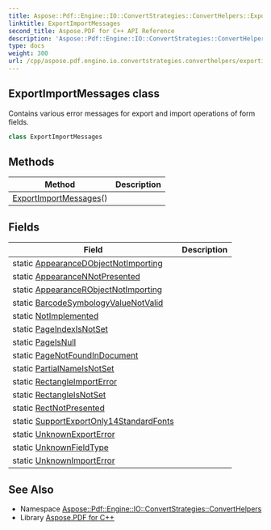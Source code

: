 ```yaml
---
title: Aspose::Pdf::Engine::IO::ConvertStrategies::ConvertHelpers::ExportImportMessages class
linktitle: ExportImportMessages
second_title: Aspose.PDF for C++ API Reference
description: 'Aspose::Pdf::Engine::IO::ConvertStrategies::ConvertHelpers::ExportImportMessages class. Contains various error messages for export and import operations of form fields in C++.'
type: docs
weight: 300
url: /cpp/aspose.pdf.engine.io.convertstrategies.converthelpers/exportimportmessages/
---
```

## ExportImportMessages class


Contains various error messages for export and import operations of form fields.

```cpp
class ExportImportMessages
```

## Methods

| Method | Description |
| --- | --- |
| [ExportImportMessages](./exportimportmessages/)() |  |
## Fields

| Field | Description |
| --- | --- |
| static [AppearanceDObjectNotImporting](./appearancedobjectnotimporting/) |  |
| static [AppearanceNNotPresented](./appearancennotpresented/) |  |
| static [AppearanceRObjectNotImporting](./appearancerobjectnotimporting/) |  |
| static [BarcodeSymbologyValueNotValid](./barcodesymbologyvaluenotvalid/) |  |
| static [NotImplemented](./notimplemented/) |  |
| static [PageIndexIsNotSet](./pageindexisnotset/) |  |
| static [PageIsNull](./pageisnull/) |  |
| static [PageNotFoundInDocument](./pagenotfoundindocument/) |  |
| static [PartialNameIsNotSet](./partialnameisnotset/) |  |
| static [RectangleImportError](./rectangleimporterror/) |  |
| static [RectangleIsNotSet](./rectangleisnotset/) |  |
| static [RectNotPresented](./rectnotpresented/) |  |
| static [SupportExportOnly14StandardFonts](./supportexportonly14standardfonts/) |  |
| static [UnknownExportError](./unknownexporterror/) |  |
| static [UnknownFieldType](./unknownfieldtype/) |  |
| static [UnknownImportError](./unknownimporterror/) |  |
## See Also

* Namespace [Aspose::Pdf::Engine::IO::ConvertStrategies::ConvertHelpers](../)
* Library [Aspose.PDF for C++](../../)
